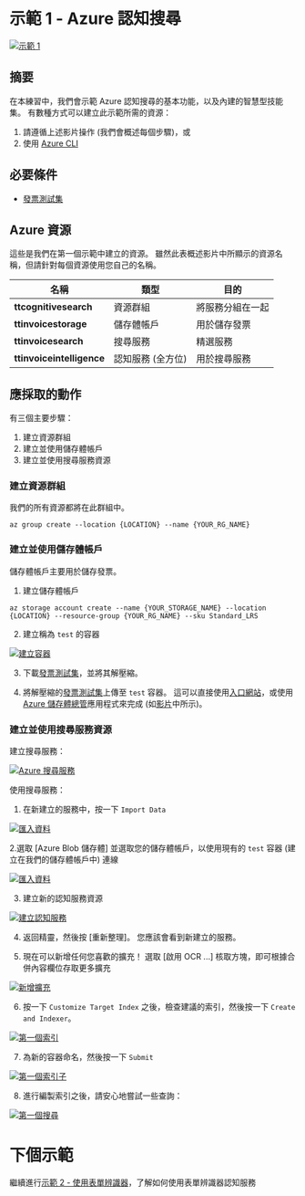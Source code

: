 # <a name="demo-1---azure-cognitive-search"></a>示範 1 - Azure 認知搜尋

[![示範 1](images/demo1.png)](https://globaleventcdn.blob.core.windows.net/assets/aiml/aiml10/videos/Demo1.mp4 "示範 1")

## <a name="summary"></a>摘要
在本練習中，我們會示範 Azure 認知搜尋的基本功能，以及內建的智慧型技能集。 有數種方式可以建立此示範所需的資源：
1. 請遵循上述影片操作 (我們會概述每個步驟)，或
2. 使用 [Azure CLI](https://docs.microsoft.com/en-us/cli/azure/install-azure-cli?view=azure-cli-latest&WT.mc_id=msignitethetour2019-github-aiml10)


## <a name="what-you-need"></a>必要條件
- [發票測試集](https://globaleventcdn.blob.core.windows.net/assets/aiml/aiml10/data/test.zip)

## <a name="azure-resources"></a>Azure 資源
這些是我們在第一個示範中建立的資源。 雖然此表概述影片中所顯示的資源名稱，但請針對每個資源使用您自己的名稱。


| 名稱                       | 類型                            | 目的                    |
| -------------------------- | ------------------------------- | ------------------------- |
| **ttcognitivesearch**     | 資源群組                  | 將服務分組在一起   |
| **ttinvoicestorage**      | 儲存體帳戶                 | 用於儲存發票     |
| **ttinvoicesearch**       | 搜尋服務                  | 精選服務           |
| **ttinvoiceintelligence** | 認知服務 (全方位) | 用於搜尋服務 |


## <a name="what-to-do"></a>應採取的動作

有三個主要步驟：
1. 建立資源群組
2. 建立並使用儲存體帳戶
3. 建立並使用搜尋服務資源



### <a name="create-a-resource-group"></a>建立資源群組
我們的所有資源都將在此群組中。

```
az group create --location {LOCATION} --name {YOUR_RG_NAME}
```

### <a name="create-and-use-storage-account"></a>建立並使用儲存體帳戶
儲存體帳戶主要用於儲存發票。

1. 建立儲存體帳戶

```
az storage account create --name {YOUR_STORAGE_NAME} --location {LOCATION} --resource-group {YOUR_RG_NAME} --sku Standard_LRS
```

2. 建立稱為 `test` 的容器

[![建立容器](images/create_container.png)](https://docs.microsoft.com/en-us/azure/storage/blobs/storage-quickstart-blobs-portal?WT.mc_id=msignitethetour2019-github-aiml10 "建立容器")

3. 下載[發票測試集](https://globaleventcdn.blob.core.windows.net/assets/aiml/aiml10/data/test.zip)，並將其解壓縮。

4. 將解壓縮的[發票測試集](https://globaleventcdn.blob.core.windows.net/assets/aiml/aiml10/data/test.zip)上傳至 `test` 容器。 這可以直接使用[入口網站](https://docs.microsoft.com/en-us/azure/storage/blobs/storage-quickstart-blobs-portal?WT.mc_id=msignitethetour2019-github-aiml10#upload-a-block-blob)，或使用 [Azure 儲存體總管](https://docs.microsoft.com/en-us/azure/vs-azure-tools-storage-explorer-blobs?WT.mc_id=msignitethetour2019-github-aiml10)應用程式來完成 (如[影片](https://globaleventcdn.blob.core.windows.net/assets/aiml/aiml10/videos/Demo1.mp4 "示範 1")中所示)。

### <a name="create-and-use-a-search-service-resource"></a>建立並使用搜尋服務資源
建立搜尋服務：

[![Azure 搜尋服務](images/azure_search.png)](https://docs.microsoft.com/en-us/azure/search/search-create-service-portal?WT.mc_id=msignitethetour2019-github-aiml10 "Azure 搜尋服務")


使用搜尋服務：

1. 在新建立的服務中，按一下 `Import Data`

[![匯入資料](images/import_data.png)](https://docs.microsoft.com/en-us/azure/search/cognitive-search-quickstart-blob?WT.mc_id=msignitethetour2019-github-aiml10#create-the-enrichment-pipeline "匯入資料")

2.選取 [Azure Blob 儲存體] 並選取您的儲存體帳戶，以使用現有的 `test` 容器 (建立在我們的儲存體帳戶中) 連線

[![匯入資料](images/connect_data.png)](https://docs.microsoft.com/en-us/azure/search/cognitive-search-quickstart-blob?WT.mc_id=msignitethetour2019-github-aiml10#step-1-create-a-data-source "匯入資料")

3. 建立新的認知服務資源

[![建立認知服務](images/attach_cognitive_svcs.png)](https://docs.microsoft.com/en-us/azure/search/cognitive-search-quickstart-blob?WT.mc_id=msignitethetour2019-github-aiml10#step-2-add-cognitive-skills "建立認知服務")

4. 返回精靈，然後按 [重新整理]。 您應該會看到新建立的服務。 

5. 現在可以新增任何您喜歡的擴充！ 選取 [啟用 OCR ...] 核取方塊，即可根據合併內容欄位存取更多擴充

[![新增擴充](images/add_enrichments.png)](https://docs.microsoft.com/en-us/azure/search/cognitive-search-quickstart-blob?WT.mc_id=msignitethetour2019-github-aiml10#step-2-add-cognitive-skills "新增擴充")

6. 按一下 `Customize Target Index` 之後，檢查建議的索引，然後按一下 `Create and Indexer`。

[![第一個索引](images/first_index.png)](https://docs.microsoft.com/en-us/azure/search/cognitive-search-quickstart-blob?WT.mc_id=msignitethetour2019-github-aiml10#step-3-configure-the-index "第一個索引")

7. 為新的容器命名，然後按一下 `Submit`

[![第一個索引子](images/first_indexer.png)](https://docs.microsoft.com/en-us/azure/search/cognitive-search-quickstart-blob?WT.mc_id=msignitethetour2019-github-aiml10#step-4-configure-the-indexer "第一個索引子")

8. 進行編製索引之後，請安心地嘗試一些查詢：

[![第一個搜尋](images/first_search.png)](https://docs.microsoft.com/en-us/azure/search/cognitive-search-quickstart-blob?WT.mc_id=msignitethetour2019-github-aiml10#query-in-search-explorer "第一個搜尋")

# <a name="next-demo"></a>下個示範
繼續進行[示範 2 - 使用表單辨識器](demo2.md)，了解如何使用表單辨識器認知服務
